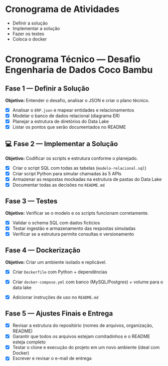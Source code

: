# Cronograma de Atividades

- Definir a solução
- Implementar a solução
- Fazer os testes
- Coloca o docker

# Cronograma Técnico — Desafio Engenharia de Dados Coco Bambu

## Fase 1 — Definir a Solução

**Objetivo:** Entender o desafio, analisar o JSON e criar o plano técnico.

- [x]  Analisar o `ERP.json` e mapear entidades e relacionamentos
- [x]  Modelar o banco de dados relacional (diagrama ER)
- [x] Planejar a estrutura de diretórios do Data Lake
- [x]  Listar os pontos que serão documentados no README

## 💻 Fase 2 — Implementar a Solução

**Objetivo:** Codificar os scripts e estrutura conforme o planejado.

- [x]  Criar o script SQL com todas as tabelas (`modelo-relacional.sql`)
- [x]  Criar script Python para simular chamadas às 5 APIs
- [x]  Armazenar as respostas mockadas na estrutura de pastas do Data Lake
- [x]  Documentar todas as decisões no `README.md`

## Fase 3 — Testes

**Objetivo:** Verificar se o modelo e os scripts funcionam corretamente.

- [x]  Validar o schema SQL com dados fictícios
- [x]  Testar ingestão e armazenamento das respostas simuladas
- [x]  Verificar se a estrutura permite consultas e versionamento

## Fase 4 — Dockerização

**Objetivo:** Criar um ambiente isolado e replicável.

- [x]  Criar `Dockerfile` com Python + dependências
- [x]  Criar `docker-compose.yml` com banco (MySQL/Postgres) + volume para o data lake
- [x]  Adicionar instruções de uso no `README.md`


## Fase 5 — Ajustes Finais e Entrega

- [x]  Revisar a estrutura do repositório (nomes de arquivos, organização, README)
- [x]  Garantir que todos os arquivos estejam comitadinhos e o README esteja completo
- [x]  Testar o clone e execução do projeto em um novo ambiente (ideal com Docker)
- [x]  Escrever e revisar o e-mail de entrega
